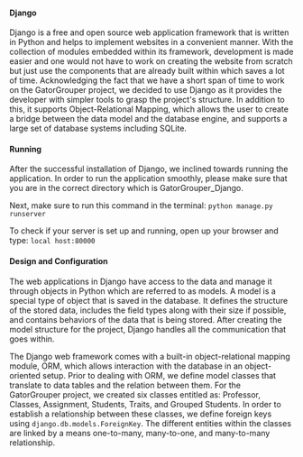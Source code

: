 #### Django

Django is a free and open source web application framework that is written in Python and helps to implement websites in a convenient manner. With the collection of modules embedded within its framework, development is made easier and one would not have to work on creating the website from scratch but just use the components that are already built within which saves a lot of time. Acknowledging the fact that we have a short span of time to work on the GatorGrouper project, we decided to use Django as it provides the developer with simpler tools to grasp the project's structure. In addition to this, it supports Object-Relational Mapping, which allows the user to create a bridge between the data model and the database engine, and supports a large set of database systems including SQLite.

#### Running

After the successful installation of Django, we inclined towards running the application. In order to run the application smoothly, please make sure that you are in the correct directory which is GatorGrouper_Django.

Next, make sure to run this command in the terminal: `python manage.py runserver`

To check if your server is set up and running, open up your browser and type: `local host:80000`

#### Design and Configuration

The web applications in Django have access to the data and manage it through objects in Python which are referred to as models. A model is a special type of object that is saved in the database. It defines the structure of the stored data, includes the field types along with their size if possible, and contains behaviors of the data that is being stored. After creating the model structure for the project, Django handles all the communication that goes within.

The Django web framework comes with a built-in object-relational mapping module, ORM, which allows interaction with the database in an object-oriented setup. Prior to dealing with ORM, we define model classes that translate to data tables and the relation between them. For the GatorGrouper project, we created six classes entitled as: Professor, Classes, Assignment, Students, Traits, and Grouped Students. In order to establish a relationship between these classes, we define foreign keys using `django.db.models.ForeignKey`. The different entities within the classes are linked by a means one-to-many, many-to-one, and many-to-many relationship.
